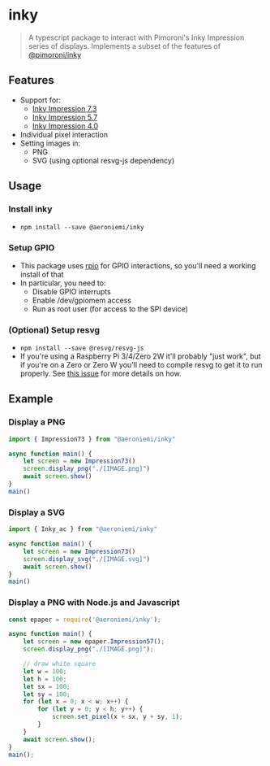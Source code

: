 # inky
> A typescript package to interact with Pimoroni's Inky Impression series of displays. Implements a subset of the features of [@pimoroni/inky](https://github.com/pimoroni/inky)

## Features
- Support for:
    - [Inky Impression 7.3](https://shop.pimoroni.com/products/inky-impression-7-3)
    - [Inky Impression 5.7](https://shop.pimoroni.com/products/inky-impression-5-7)
    - [Inky Impression 4.0](https://shop.pimoroni.com/products/inky-impression-4)
- Individual pixel interaction
- Setting images in:
    - PNG
    - SVG (using optional resvg-js dependency)

## Usage
### Install inky
- ``npm install --save @aeroniemi/inky``

### Setup GPIO
-  This package uses [rpio](https://www.npmjs.com/package/rpio) for GPIO interactions, so you'll need a working install of that
-  In particular, you need to:
    -  Disable GPIO interrupts
    -  Enable /dev/gpiomem access
    -  Run as root user (for access to the SPI device)

### (Optional) Setup resvg
- ``npm install --save @resvg/resvg-js``
- If you're using a Raspberry Pi 3/4/Zero 2W it'll probably "just work", but if you're on a Zero or Zero W you'll need to compile resvg to get it to run properly. See [this issue](https://github.com/yisibl/resvg-js/issues/231) for more details on how.


## Example
### Display a PNG 
```ts
import { Impression73 } from "@aeroniemi/inky"

async function main() {
    let screen = new Impression73()
    screen.display_png("./[IMAGE.png]")
    await screen.show()
}
main()
```

### Display a SVG
```ts
import { Inky_ac } from "@aeroniemi/inky"

async function main() {
    let screen = new Impression73()
    screen.display_svg("./[IMAGE.svg]")
    await screen.show()
}
main()
```

### Display a PNG with Node.js and Javascript
```js
const epaper = require('@aeroniemi/inky');

async function main() {
    let screen = new epaper.Impression57();
    screen.display_png("./[IMAGE.png]");

    // draw white square
    let w = 100;
    let h = 100;
    let sx = 100;
    let sy = 100;
    for (let x = 0; x < w; x++) {
        for (let y = 0; y < h; y++) {
            screen.set_pixel(x + sx, y + sy, 1);
        }
    }
    await screen.show();
}
main();
```
